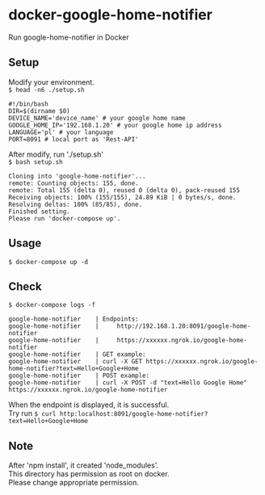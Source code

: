 # docker-google-home-notifier
Run google-home-notifier in Docker

## Setup
Modify your environment.  
`$ head -n6 ./setup.sh`
```
#!/bin/bash
DIR=$(dirname $0)
DEVICE_NAME='device_name' # your google home name
GOOGLE_HOME_IP='192.168.1.20' # your google home ip address
LANGUAGE='pl' # your language
PORT=8091 # local port as 'Rest-API'
```
After modify, run './setup.sh'  
`$ bash setup.sh`
```
Cloning into 'google-home-notifier'...
remote: Counting objects: 155, done.
remote: Total 155 (delta 0), reused 0 (delta 0), pack-reused 155
Receiving objects: 100% (155/155), 24.89 KiB | 0 bytes/s, done.
Resolving deltas: 100% (85/85), done.
Finished setting.
Please run 'docker-compose up'.
```

## Usage
`$ docker-compose up -d`

## Check
`$ docker-compose logs -f`
```
google-home-notifier    | Endpoints:
google-home-notifier    |     http://192.168.1.20:8091/google-home-notifier
google-home-notifier    |     https://xxxxxx.ngrok.io/google-home-notifier
google-home-notifier    | GET example:
google-home-notifier    | curl -X GET https://xxxxxx.ngrok.io/google-home-notifier?text=Hello+Google+Home
google-home-notifier    | POST example:
google-home-notifier    | curl -X POST -d "text=Hello Google Home" https://xxxxxx.ngrok.io/google-home-notifier
```
When the endpoint is displayed, it is successful.  
Try run `$ curl http:localhost:8091/google-home-notifier?text=Hello+Google+Home`

## Note
After 'npm install', it created 'node_modules'.  
This directory has permission as root on docker.  
Please change appropriate permission.
